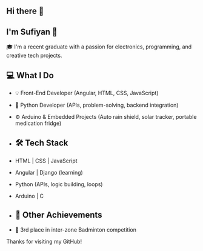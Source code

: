 ## Hi there 👋

## I'm Sufiyan 👋

🎓 I'm a recent graduate with a passion for electronics, programming, and creative tech projects.

## 💻 What I Do
- 💡 Front-End Developer (Angular, HTML, CSS, JavaScript)
- 🐍 Python Developer (APIs, problem-solving, backend integration)
- ⚙️ Arduino & Embedded Projects (Auto rain shield, solar tracker, portable medication fridge)

- ## 🛠 Tech Stack
- HTML | CSS | JavaScript
- Angular | Django (learning)
- Python (APIs, logic building, loops)
- Arduino | C

- ## 🏸 Other Achievements
- 🥉 3rd place in inter-zone Badminton competition

Thanks for visiting my GitHub!
